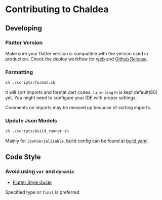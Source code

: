 # Contributing to Chaldea

## Developing

### Flutter Version

Make sure your flutter version is compatible with the version used in production. Check the deploy workflow for [web](./.github/workflows/deploy-web.yml) and [Github Release](./.github/workflows/deploy-github-release.yml).

### Formatting

```sh
sh ./scripts/format.sh
```

It will sort imports and format dart codes. `line-length` is kept default(80) yet. You might need to configure your IDE with proper settings.

Comments on imports may be messed up because of sorting imports.

### Update Json Models

```sh
sh ./scripts/build_runner.sh
```

Mainly for `JsonSerializable`, build config can be found at [build.yaml](./build.yaml).


## Code Style

### Avoid using `var` and `dynamic`

- [Flutter Style Guide](https://github.com/flutter/flutter/wiki/Style-guide-for-Flutter-repo#avoid-using-var-and-dynamic)

Specified type or `final` is preferred.
